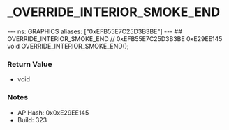 # _OVERRIDE_INTERIOR_SMOKE_END

--- ns: GRAPHICS aliases: ["0xEFB55E7C25D3B3BE"] --- ## OVERRIDE_INTERIOR_SMOKE_END  // 0xEFB55E7C25D3B3BE 0xE29EE145 void OVERRIDE_INTERIOR_SMOKE_END();

### Return Value
* void

### Notes
* AP Hash: 0x0xE29EE145
* Build: 323

